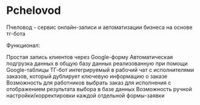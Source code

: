 # Pchelovod
Пчеловод - сервис онлайн-записи и автоматизации бизнеса на основе тг-бота

Функционал:


Простая запись клиентов через Google-форму
Автоматическая подгрузка данных в общую базу данных реализованную при помощи Google-таблицы
ТГ-бот интегрируемый в рабочий чат с исполнителями заказов, который дублирует ключевую информацию о заказе
Возможность для работников выбрать заказ для исполнения c отображением результата выбора в базе данных
Возможность ручной настройки/корректировки каждой отдельной формы-заявки
